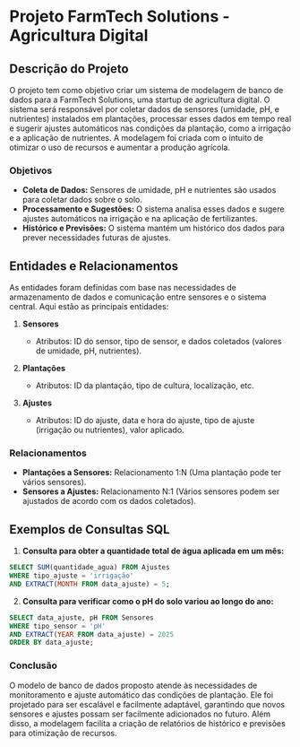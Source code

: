 
# Projeto FarmTech Solutions - Agricultura Digital

## Descrição do Projeto

O projeto tem como objetivo criar um sistema de modelagem de banco de dados para a FarmTech Solutions, uma startup de agricultura digital. O sistema será responsável por coletar dados de sensores (umidade, pH, e nutrientes) instalados em plantações, processar esses dados em tempo real e sugerir ajustes automáticos nas condições da plantação, como a irrigação e a aplicação de nutrientes. A modelagem foi criada com o intuito de otimizar o uso de recursos e aumentar a produção agrícola.

### Objetivos
- **Coleta de Dados:** Sensores de umidade, pH e nutrientes são usados para coletar dados sobre o solo.
- **Processamento e Sugestões:** O sistema analisa esses dados e sugere ajustes automáticos na irrigação e na aplicação de fertilizantes.
- **Histórico e Previsões:** O sistema mantém um histórico dos dados para prever necessidades futuras de ajustes.

## Entidades e Relacionamentos

As entidades foram definidas com base nas necessidades de armazenamento de dados e comunicação entre sensores e o sistema central. Aqui estão as principais entidades:

1. **Sensores**
   - Atributos: ID do sensor, tipo de sensor, e dados coletados (valores de umidade, pH, nutrientes).
   
2. **Plantações**
   - Atributos: ID da plantação, tipo de cultura, localização, etc.

3. **Ajustes**
   - Atributos: ID do ajuste, data e hora do ajuste, tipo de ajuste (irrigação ou nutrientes), valor aplicado.

### Relacionamentos
- **Plantações a Sensores:** Relacionamento 1:N (Uma plantação pode ter vários sensores).
- **Sensores a Ajustes:** Relacionamento N:1 (Vários sensores podem ser ajustados de acordo com os dados coletados).
  
## Exemplos de Consultas SQL

1. **Consulta para obter a quantidade total de água aplicada em um mês:**
```sql
SELECT SUM(quantidade_agua) FROM Ajustes
WHERE tipo_ajuste = 'irrigação'
AND EXTRACT(MONTH FROM data_ajuste) = 5;
```

2. **Consulta para verificar como o pH do solo variou ao longo do ano:**
```sql
SELECT data_ajuste, pH FROM Sensores
WHERE tipo_sensor = 'pH'
AND EXTRACT(YEAR FROM data_ajuste) = 2025
ORDER BY data_ajuste;
```

### Conclusão

O modelo de banco de dados proposto atende às necessidades de monitoramento e ajuste automático das condições de plantação. Ele foi projetado para ser escalável e facilmente adaptável, garantindo que novos sensores e ajustes possam ser facilmente adicionados no futuro. Além disso, a modelagem facilita a criação de relatórios de histórico e previsões para otimização de recursos.
